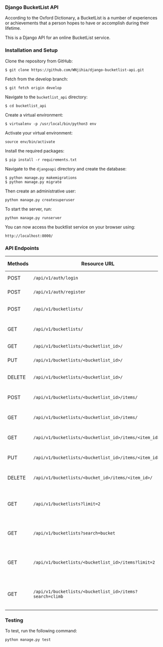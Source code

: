 ### Django BucketList API

According to the Oxford Dictionary, a BucketList is a number of experiences or achievements that a person hopes to have or accomplish during their lifetime.

This is a Django API for an online BucketList service.

### Installation and Setup

Clone the repository from GitHub:
```
$ git clone https://github.com/WNjihia/django-bucketlist-api.git
```

Fetch from the develop branch:
```
$ git fetch origin develop
```

Navigate to the `bucketlist_api` directory:
```
$ cd bucketlist_api
```

Create a virtual environment:
```
$ virtualenv -p /usr/local/bin/python3 env
```

Activate your virtual environment:
```
source env/bin/activate
```

Install the required packages:
```
$ pip install -r requirements.txt

```

Navigate to the `djangoapi` directory and create the database:
```
$ python manage.py makemigrations
$ python manage.py migrate
```

Then create an administrative user:
```
python manage.py createsuperuser
```

To start the server, run:
```
python manage.py runserver
```

You can now access the bucktlist service on your browser using:
```
http://localhost:8000/
```

### API Endpoints

| Methods | Resource URL | Description | Public Access |
| ---- | ------- | --------------- | ------ |
|POST| `/api/v1/auth/login` | Logs a user in| TRUE |
|POST| `/api/v1/auth/register` |  Register a user | TRUE |
|POST| `/api/v1/bucketlists/` | Create a new bucket list | FALSE |
|GET| `/api/v1/bucketlists/` | List all the created bucket lists | FALSE |
|GET| `/api/v1/bucketlists/<bucketlist_id>/` | Get single bucket list | FALSE |
|PUT| `/api/v1/bucketlists/<bucketlist_id>/` | Update this bucket list | FALSE |
|DELETE| `/api/v1/bucketlists/<bucketlist_id>/` | Delete this single bucket list | FALSE |
|POST| `/api/v1/bucketlists/<bucketlist_id>/items/` | Create a new item in bucket list | FALSE |
|GET| `/api/v1/bucketlists/<bucketlist_id>/items/` | List items in this bucket list | FALSE |
|GET| `/api/v1/bucketlists/<bucketlist_id>/items/<item_id>/` | Get single bucket list item | FALSE |
|PUT|`/api/v1/bucketlists/<bucketlist_id>/items/<item_id>/` | Update a bucket list item | FALSE |
|DELETE|`/api/v1/bucketlists/<bucket_id>/items/<item_id>/` | Delete an item in a bucket list | FALSE |
|GET| `/api/v1/bucketlists?limit=2` | Pagination to get 2 bucket list records per page | FALSE |
|GET| `/api/v1/bucketlists?search=bucket` | Search for bucket lists with name like ```bucket``` | FALSE |
|GET| `/api/v1/bucketlists/<bucketlist_id>/items?limit=2` | Pagination to get 2 bucketlist items per page | FALSE |
|GET| `/api/v1/bucketlists/<bucketlist_id>/items?search=climb` | Search for bucketlist items with name like ```climb``` | FALSE |

### Testing

To test, run the following command:
```
python manage.py test
```
